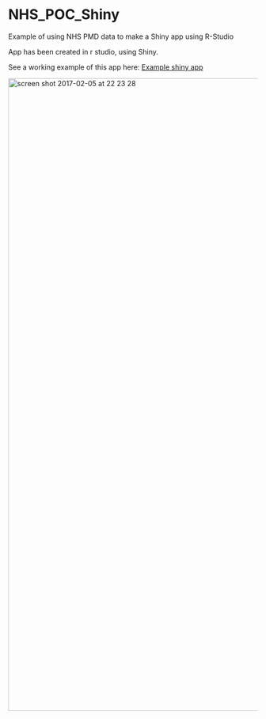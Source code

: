 # NHS_POC_Shiny
Example of using NHS PMD data to make a Shiny app using R-Studio

App has been created in r studio, using Shiny.

See a working example of this app here: [Example shiny app](https://propolis.shinyapps.io/hospital_mortality_vs_staff_recommend/)

<img width="1280" alt="screen shot 2017-02-05 at 22 23 28" src="https://cloud.githubusercontent.com/assets/19503373/22630427/ec573b38-ebf1-11e6-9265-d492d85d6ab0.png">
